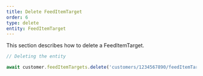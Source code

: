 ```yaml
---
title: Delete FeedItemTarget
order: 6
type: delete
entity: FeedItemTarget
---
```


This section describes how to delete a FeedItemTarget.

```javascript
// Deleting the entity

await customer.feedItemTargets.delete('customers/1234567890/feedItemTargets/123123123')
```
